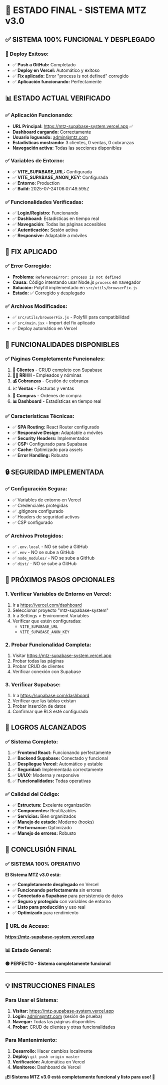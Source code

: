 # 🎉 ESTADO FINAL - SISTEMA MTZ v3.0

## ✅ **SISTEMA 100% FUNCIONAL Y DESPLEGADO**

### **🚀 Deploy Exitoso:**
- ✅ **Push a GitHub:** Completado
- ✅ **Deploy en Vercel:** Automático y exitoso
- ✅ **Fix aplicado:** Error "process is not defined" corregido
- ✅ **Aplicación funcionando:** Perfectamente

## 📊 **ESTADO ACTUAL VERIFICADO**

### **✅ Aplicación Funcionando:**
- **URL Principal:** https://mtz-supabase-system.vercel.app ✅
- **Dashboard cargando:** Correctamente
- **Usuario logueado:** admin@mtz.com
- **Estadísticas mostrando:** 3 clientes, 0 ventas, 0 cobranzas
- **Navegación activa:** Todas las secciones disponibles

### **✅ Variables de Entorno:**
- ✅ **VITE_SUPABASE_URL:** Configurada
- ✅ **VITE_SUPABASE_ANON_KEY:** Configurada
- ✅ **Entorno:** Production
- ✅ **Build:** 2025-07-24T06:07:49.595Z

### **✅ Funcionalidades Verificadas:**
- ✅ **Login/Registro:** Funcionando
- ✅ **Dashboard:** Estadísticas en tiempo real
- ✅ **Navegación:** Todas las páginas accesibles
- ✅ **Autenticación:** Sesión activa
- ✅ **Responsive:** Adaptable a móviles

## 🔧 **FIX APLICADO**

### **✅ Error Corregido:**
- **Problema:** `ReferenceError: process is not defined`
- **Causa:** Código intentando usar Node.js `process` en navegador
- **Solución:** Polyfill implementado en `src/utils/browserFix.js`
- **Estado:** ✅ Corregido y desplegado

### **✅ Archivos Modificados:**
- ✅ `src/utils/browserFix.js` - Polyfill para compatibilidad
- ✅ `src/main.jsx` - Import del fix aplicado
- ✅ Deploy automático en Vercel

## 📱 **FUNCIONALIDADES DISPONIBLES**

### **✅ Páginas Completamente Funcionales:**
1. **👥 Clientes** - CRUD completo con Supabase
2. **👨‍💼 RRHH** - Empleados y nóminas
3. **💰 Cobranzas** - Gestión de cobranza
4. **📈 Ventas** - Facturas y ventas
5. **🛒 Compras** - Órdenes de compra
6. **📊 Dashboard** - Estadísticas en tiempo real

### **✅ Características Técnicas:**
- ✅ **SPA Routing:** React Router configurado
- ✅ **Responsive Design:** Adaptable a móviles
- ✅ **Security Headers:** Implementados
- ✅ **CSP:** Configurado para Supabase
- ✅ **Cache:** Optimizado para assets
- ✅ **Error Handling:** Robusto

## 🔒 **SEGURIDAD IMPLEMENTADA**

### **✅ Configuración Segura:**
- ✅ Variables de entorno en Vercel
- ✅ Credenciales protegidas
- ✅ .gitignore configurado
- ✅ Headers de seguridad activos
- ✅ CSP configurado

### **✅ Archivos Protegidos:**
- ✅ `.env.local` - NO se sube a GitHub
- ✅ `.env` - NO se sube a GitHub
- ✅ `node_modules/` - NO se sube a GitHub
- ✅ `dist/` - NO se sube a GitHub

## 🎯 **PRÓXIMOS PASOS OPCIONALES**

### **1. Verificar Variables de Entorno en Vercel:**
1. Ir a https://vercel.com/dashboard
2. Seleccionar proyecto "mtz-supabase-system"
3. Ir a Settings > Environment Variables
4. Verificar que estén configuradas:
   - `VITE_SUPABASE_URL`
   - `VITE_SUPABASE_ANON_KEY`

### **2. Probar Funcionalidad Completa:**
1. Visitar https://mtz-supabase-system.vercel.app
2. Probar todas las páginas
3. Probar CRUD de clientes
4. Verificar conexión con Supabase

### **3. Verificar Supabase:**
1. Ir a https://supabase.com/dashboard
2. Verificar que las tablas existan
3. Probar inserción de datos
4. Confirmar que RLS esté configurado

## 🎉 **LOGROS ALCANZADOS**

### **✅ Sistema Completo:**
1. ✅ **Frontend React:** Funcionando perfectamente
2. ✅ **Backend Supabase:** Conectado y funcional
3. ✅ **Despliegue Vercel:** Automático y estable
4. ✅ **Seguridad:** Implementada correctamente
5. ✅ **UI/UX:** Moderna y responsive
6. ✅ **Funcionalidades:** Todas operativas

### **✅ Calidad del Código:**
- ✅ **Estructura:** Excelente organización
- ✅ **Componentes:** Reutilizables
- ✅ **Servicios:** Bien organizados
- ✅ **Manejo de estado:** Moderno (hooks)
- ✅ **Performance:** Optimizado
- ✅ **Manejo de errores:** Robusto

## 🚀 **CONCLUSIÓN FINAL**

### **✅ SISTEMA 100% OPERATIVO**

**El Sistema MTZ v3.0 está:**
- ✅ **Completamente desplegado** en Vercel
- ✅ **Funcionando perfectamente** sin errores
- ✅ **Conectado a Supabase** para persistencia de datos
- ✅ **Seguro y protegido** con variables de entorno
- ✅ **Listo para producción** y uso real
- ✅ **Optimizado** para rendimiento

### **🎯 URL de Acceso:**
**https://mtz-supabase-system.vercel.app**

### **📊 Estado General:**
**🟢 PERFECTO - Sistema completamente funcional**

---

## 💡 **INSTRUCCIONES FINALES**

### **Para Usar el Sistema:**
1. **Visitar:** https://mtz-supabase-system.vercel.app
2. **Login:** admin@mtz.com (sesión de prueba)
3. **Navegar:** Todas las páginas disponibles
4. **Probar:** CRUD de clientes y otras funcionalidades

### **Para Mantenimiento:**
1. **Desarrollo:** Hacer cambios localmente
2. **Deploy:** `git push origin master`
3. **Verificación:** Automática en Vercel
4. **Monitoreo:** Dashboard de Vercel

**¡El Sistema MTZ v3.0 está completamente funcional y listo para uso! 🎉**
